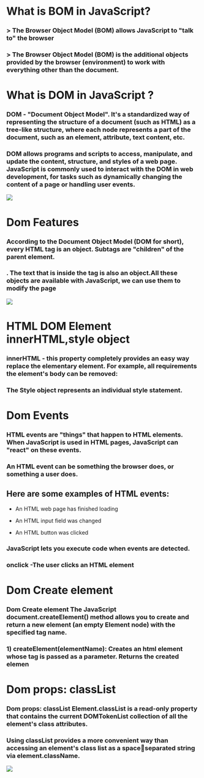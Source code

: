 # What is BOM in JavaScript?
### > The Browser Object Model (BOM) allows JavaScript to "talk to" the browser
### > The Browser Object Model (BOM) is the additional objects provided by the browser (environment) to work with everything other than the document.

# What is DOM in JavaScript ?
### DOM - "Document Object Model". It's a standardized way of representing the structure of a document (such as HTML) as a tree-like structure, where each node represents a part of the document, such as an element, attribute, text content, etc.

###  DOM allows programs and scripts to access, manipulate, and update the content, structure, and styles of a web page. JavaScript is commonly used to interact with the DOM in web development, for tasks such as dynamically changing the content of a page or handling user events.

![](https://avatars.mds.yandex.net/i?id=bead5c70a0a5fcec9d3b055783d6b0f8ab00035a-3947589-images-thumbs&n=13)

# Dom Features
### According to the Document Object Model (DOM for short), every HTML tag is an object. Subtags are "children" of the parent element.

### . The text that is inside the tag is also an object.All these objects are available with JavaScript, we can use them to modify the page

![](https://avatars.mds.yandex.net/i?id=24725025455658c301850548987377d280c2836b-7762005-images-thumbs&n=13)

# HTML DOM Element innerHTML,style object
### innerHTML - this property completely provides an easy way replace the elementary element. For example, all requirements the element's body can be removed:

### The Style object represents an individual style statement.


# Dom Events
### HTML events are "things" that happen to HTML elements. When JavaScript is used in HTML pages, JavaScript can "react" on these events.
### An HTML event can be something the browser does, or something a user does.

## Here are some examples of HTML events:
 + An HTML web page has finished loading
 - An HTML input field was changed
 * An HTML button was clicked

### JavaScript lets you execute code when events are detected.
### onclick -The user clicks an HTML element

# Dom Create element
### Dom Create element The JavaScript document.createElement() method allows you to create and return a new element (an empty Element node) with the specified tag name.
### 1) createElement(elementName): Creates an html element whose tag is passed as a parameter. Returns the created elemen

# Dom props: classList
### Dom props: classList Element.classList is a read-only property that contains the current DOMTokenList collection of all the element's class attributes.
### Using classList provides a more convenient way than accessing an element's class list as a spaceseparated string via element.className.

![](https://avatars.mds.yandex.net/i?id=3f749347324ea815022c340ae96ea729cc2dddc4-12831946-images-thumbs&n=13)

